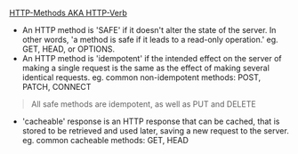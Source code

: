[HTTP-Methods AKA HTTP-Verb](https://developer.mozilla.org/en-US/docs/Web/HTTP/Methods)
- An HTTP method is 'SAFE' if it doesn't alter the state of the server. In other words, 'a method is safe if it leads to a read-only operation.' eg. GET, HEAD, or OPTIONS.
- An HTTP method is 'idempotent' if the intended effect on the server of making a single request is the same as the effect of making several identical requests. eg. common non-idempotent methods: POST, PATCH, CONNECT
> All safe methods are idempotent, as well as PUT and DELETE
- 'cacheable' response is an HTTP response that can be cached, that is stored to be retrieved and used later, saving a new request to the server. eg. common cacheable methods: GET, HEAD
